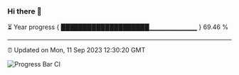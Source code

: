 ### Hi there 👋

⏳ Year progress { ████████████████████▁▁▁▁▁▁▁▁▁▁ } 69.46 %

---

⏰ Updated on Mon, 11 Sep 2023 12:30:20 GMT

![Progress Bar CI](https://github.com/liununu/liununu/workflows/Progress%20Bar%20CI/badge.svg)
